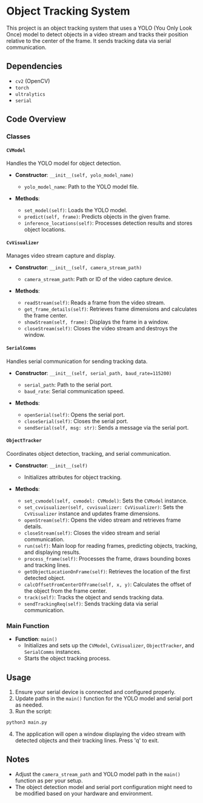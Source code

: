 # Object Tracking System

This project is an object tracking system that uses a YOLO (You Only Look Once) model to detect objects in a video stream and tracks their position relative to the center of the frame. It sends tracking data via serial communication.

## Dependencies

- `cv2` (OpenCV)
- `torch`
- `ultralytics`
- `serial`

## Code Overview

### Classes

#### `CVModel`

Handles the YOLO model for object detection.

- **Constructor**: `__init__(self, yolo_model_name)`
  - `yolo_model_name`: Path to the YOLO model file.

- **Methods**:
  - `set_model(self)`: Loads the YOLO model.
  - `predict(self, frame)`: Predicts objects in the given frame.
  - `inference_locations(self)`: Processes detection results and stores object locations.

#### `CvVisualizer`

Manages video stream capture and display.

- **Constructor**: `__init__(self, camera_stream_path)`
  - `camera_stream_path`: Path or ID of the video capture device.

- **Methods**:
  - `readStream(self)`: Reads a frame from the video stream.
  - `get_frame_details(self)`: Retrieves frame dimensions and calculates the frame center.
  - `showStream(self, frame)`: Displays the frame in a window.
  - `closeStream(self)`: Closes the video stream and destroys the window.

#### `SerialComms`

Handles serial communication for sending tracking data.

- **Constructor**: `__init__(self, serial_path, baud_rate=115200)`
  - `serial_path`: Path to the serial port.
  - `baud_rate`: Serial communication speed.

- **Methods**:
  - `openSerial(self)`: Opens the serial port.
  - `closeSerial(self)`: Closes the serial port.
  - `sendSerial(self, msg: str)`: Sends a message via the serial port.

#### `ObjectTracker`

Coordinates object detection, tracking, and serial communication.

- **Constructor**: `__init__(self)`
  - Initializes attributes for object tracking.

- **Methods**:
  - `set_cvmodel(self, cvmodel: CVModel)`: Sets the `CVModel` instance.
  - `set_cvvisualizer(self, cvvisualizer: CvVisualizer)`: Sets the `CvVisualizer` instance and updates frame dimensions.
  - `openStream(self)`: Opens the video stream and retrieves frame details.
  - `closeStream(self)`: Closes the video stream and serial communication.
  - `run(self)`: Main loop for reading frames, predicting objects, tracking, and displaying results.
  - `process_frame(self)`: Processes the frame, draws bounding boxes and tracking lines.
  - `getObjectLocationOnFrame(self)`: Retrieves the location of the first detected object.
  - `calcOffsetFromCenterOfFrame(self, x, y)`: Calculates the offset of the object from the frame center.
  - `track(self)`: Tracks the object and sends tracking data.
  - `sendTrackingReq(self)`: Sends tracking data via serial communication.

### Main Function

- **Function**: `main()`
  - Initializes and sets up the `CVModel`, `CvVisualizer`, `ObjectTracker`, and `SerialComms` instances.
  - Starts the object tracking process.

## Usage

1. Ensure your serial device is connected and configured properly.
2. Update paths in the `main()` function for the YOLO model and serial port as needed.
3. Run the script:

```bash
python3 main.py
```

4. The application will open a window displaying the video stream with detected objects and their tracking lines. Press 'q' to exit.

## Notes

- Adjust the `camera_stream_path` and YOLO model path in the `main()` function as per your setup.
- The object detection model and serial port configuration might need to be modified based on your hardware and environment.

